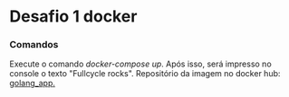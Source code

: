 # Desafio 1 docker

### Comandos
Execute o comando *docker-compose up*. Após isso, será impresso no console o texto "Fullcycle rocks".
Repositório da imagem no docker hub: [golang_app.](https://hub.docker.com/repository/docker/fabiobione/golang_app)
